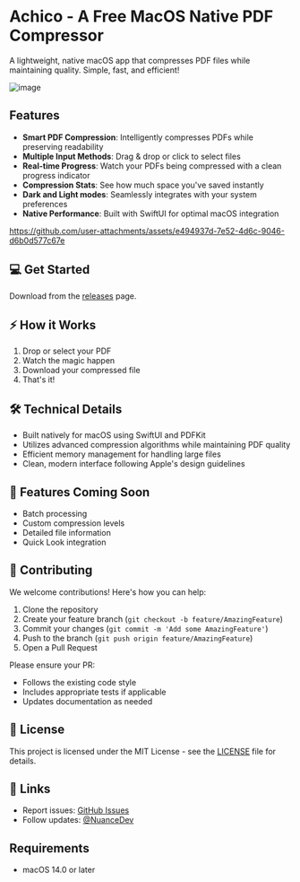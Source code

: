 # Achico - A Free MacOS Native PDF Compressor

A lightweight, native macOS app that compresses PDF files while maintaining quality. Simple, fast, and efficient!

![image](https://github.com/user-attachments/assets/4e10b8a7-decc-4e0b-8b56-f88198e75ec9)


## Features
- **Smart PDF Compression**: Intelligently compresses PDFs while preserving readability
- **Multiple Input Methods**: Drag & drop or click to select files
- **Real-time Progress**: Watch your PDFs being compressed with a clean progress indicator
- **Compression Stats**: See how much space you've saved instantly
- **Dark and Light modes**: Seamlessly integrates with your system preferences
- **Native Performance**: Built with SwiftUI for optimal macOS integration

https://github.com/user-attachments/assets/e494937d-7e52-4d6c-9046-d6b0d577c67e

## 💻 Get Started
Download from the [releases](https://github.com/nuance-dev/Achico/releases/) page.

## ⚡️ How it Works
1. Drop or select your PDF
2. Watch the magic happen
3. Download your compressed file
4. That's it!

## 🛠 Technical Details
- Built natively for macOS using SwiftUI and PDFKit
- Utilizes advanced compression algorithms while maintaining PDF quality
- Efficient memory management for handling large files
- Clean, modern interface following Apple's design guidelines

## 🔮 Features Coming Soon
- Batch processing
- Custom compression levels
- Detailed file information
- Quick Look integration

## 🤝 Contributing
We welcome contributions! Here's how you can help:

1. Clone the repository
2. Create your feature branch (`git checkout -b feature/AmazingFeature`)
3. Commit your changes (`git commit -m 'Add some AmazingFeature'`)
4. Push to the branch (`git push origin feature/AmazingFeature`)
5. Open a Pull Request

Please ensure your PR:
- Follows the existing code style
- Includes appropriate tests if applicable
- Updates documentation as needed

## 📝 License
This project is licensed under the MIT License - see the [LICENSE](LICENSE) file for details.

## 🔗 Links
- Report issues: [GitHub Issues](https://github.com/nuance-dev/Achico/issues)
- Follow updates: [@NuanceDev](https://twitter.com/Nuancedev)

## Requirements
- macOS 14.0 or later
